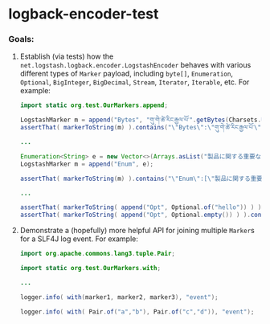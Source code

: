 # logback-encoder-test

### Goals:

1. Establish (via tests) how the `net.logstash.logback.encoder.LogstashEncoder` behaves with various different types of `Marker` payload, including `byte[]`, `Enumeration`, `Optional`, `BigInteger`, `BigDecimal`, `Stream`, `Iterator`, `Iterable`, etc. For example:

    ```java
    import static org.test.OurMarkers.append;

    LogstashMarker m = append("Bytes", "གུ་གེ་ཚེ་རིང་རྒྱལ་པོ་".getBytes(Charsets.UTF_8));
    assertThat( markerToString(m) ).contains("\"Bytes\":\"གུ་གེ་ཚེ་རིང་རྒྱལ་པོ་\"");

    ...

    Enumeration<String> e = new Vector<>(Arrays.asList("製品に関する重要なお知らせ", "b", "c")).elements();
    LogstashMarker m = append("Enum", e);

    assertThat( markerToString(m) ).contains("\"Enum\":[\"製品に関する重要なお知らせ\",\"b\",\"c\"]");

    ...

    assertThat( markerToString( append("Opt", Optional.of("hello")) ) ).contains("\"Opt\":\"hello\"");
    assertThat( markerToString( append("Opt", Optional.empty()) ) ).contains("\"Opt\":\"<missing>\"");
    ```

1. Demonstrate a (hopefully) more helpful API for joining multiple `Marker`s for a SLF4J log event. For example:

    ```java
    import org.apache.commons.lang3.tuple.Pair;

    import static org.test.OurMarkers.with;

    ...

    logger.info( with(marker1, marker2, marker3), "event");

    logger.info( with( Pair.of("a","b"), Pair.of("c","d")), "event");
    ```